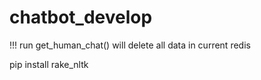 # chatbot_develop
!!! run get_human_chat() will delete all data in current redis

pip install rake_nltk

